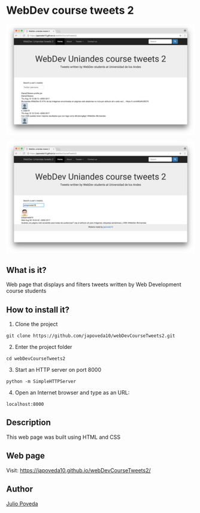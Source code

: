 # WebDev course tweets 2

![webDevCourseTweets2Homepage1][image1]

[image1]: https://github.com/japoveda10/WebDev/blob/master/webDevCourseTweets2/images/webDevCourseTweetsProject2Image1.png

![webDevCourseTweets2Homepage2][image2]

[image2]: https://github.com/japoveda10/WebDev/blob/master/webDevCourseTweets2/images/webDevCourseTweetsProject2Image2.png


## What is it?

Web page that displays and filters tweets written by Web Development course students

## How to install it?

1. Clone the project

```
git clone https://github.com/japoveda10/webDevCourseTweets2.git
```

2. Enter the project folder

```
cd webDevCourseTweets2
```

3. Start an HTTP server on port 8000

```
python -m SimpleHTTPServer
```

4. Open an Internet browser and type as an URL:

```
localhost:8000
```

## Description

This web page was built using HTML and CSS

## Web page

Visit: https://japoveda10.github.io/webDevCourseTweets2/

## Author

[Julio Poveda](https://github.com/japoveda10)

